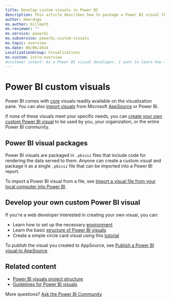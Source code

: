 ```yaml
---
title: Develop custom visuals in Power BI
description: This article describes how to package a Power BI visual that you created as a .pbiviz file that you can share.
author: mberdugo
ms.author: billmath
ms.reviewer: ""
ms.service: powerbi
ms.subservice: powerbi-custom-visuals
ms.topic: overview
ms.date: 06/06/2024
LocalizationGroup: Visualizations
ms.custom: intro-overview
#customer intent: As a Power BI visual developer, I want to learn how to package a Power BI visual that I created as a .pbiviz file so that I can share it with others.
---
```


# Power BI custom visuals

Power BI comes with [core](power-bi-custom-visuals.md#core-power-bi-visuals) visuals readily available on the visualization pane. You can also [import visuals](power-bi-custom-visuals.md#appsource-power-bi-visuals) from Microsoft [AppSource](https://appsource.microsoft.com/marketplace/apps?page=1&product=power-bi-visuals) or Power BI.

If none of these visuals meet your specific needs, you can [create your own custom Power BI visual](#develop-your-own-custom-power-bi-visual) to be used by you, your organization, or the entire Power BI community.

## Power BI visual packages

Power BI visuals are packaged in `.pbiviz` files that include code for rendering the data served to them. Anyone can create a custom visual and package it as a single `.pbiviz` file that can be imported into a Power BI report.

To import a Power BI visual from a file, see [Import a visual file from your local computer into Power BI](import-visual.md#import-a-visual-file-from-your-local-computer-into-power-bi).

## Develop your own custom Power BI visual

If you're a web developer interested in creating your own visual, you can:

* Learn how to set up the necessary [environment](./environment-setup.md)
* Learn the basic [structure of Power BI visuals](visual-project-structure.md)
* Create a simple circle card visual using this [tutorial](develop-circle-card.md)

To publish the visual you created to AppSource, see [Publish a Power BI visual to AppSource](office-store.md).

## Related content

* [Power BI visuals project structure](visual-project-structure.md)
* [Guidelines for Power BI visuals](guidelines-powerbi-visuals.md)

More questions? [Ask the Power BI Community](https://community.powerbi.com/t5/Custom-Visuals-Development/bd-p/CustomVisualsDevelopmentDiscussion)
